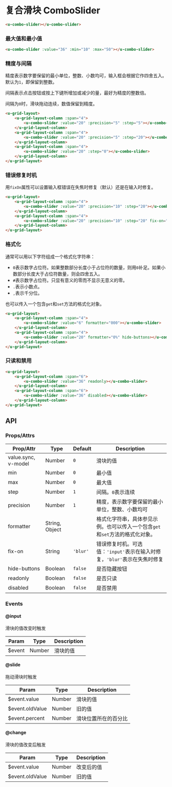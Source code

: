 # 复合滑块 ComboSlider

``` html
<u-combo-slider></u-combo-slider>
```

### 最大值和最小值

``` html
<u-combo-slider :value="36" :min="10" :max="50"></u-combo-slider>
```

### 精度与间隔

精度表示数字要保留的最小单位，整数、小数均可，输入框会根据它作四舍五入。默认为`1`，即保留到整数。

间隔表示点击按钮或按上下键所增加或减少的量，最好为精度的整数倍。

间隔为`0`时，滑块拖动连续，数值保留到精度。

``` html
<u-grid-layout>
    <u-grid-layout-column :span="4">
        <u-combo-slider :value="20" :precision="5" :step="5"></u-combo-slider>
    </u-grid-layout-column>
    <u-grid-layout-column :span="4">
        <u-combo-slider :value="20" :precision="5" :step="20"></u-combo-slider>
    </u-grid-layout-column>
    <u-grid-layout-column :span="4">
        <u-combo-slider :value="20" :step="0"></u-combo-slider>
    </u-grid-layout-column>
</u-grid-layout>
```

### 错误修复时机

用`fixOn`属性可以设置输入框错误在失焦时修复（默认）还是在输入时修复。

``` html
<u-grid-layout>
    <u-grid-layout-column :span="4">
        <u-combo-slider :value="20" :precision="10" :step="20"></u-combo-slider>
    </u-grid-layout-column>
    <u-grid-layout-column :span="4">
        <u-combo-slider :value="20" :precision="10" :step="20" fix-on="input"></u-combo-slider>
    </u-grid-layout-column>
</u-grid-layout>
```

### 格式化

通常可以用以下字符组成一个格式化字符串：

- `0`表示数字占位符。如果整数部分长度小于占位符的数量，则用`0`补足。如果小数部分长度大于占位符数量，则会四舍五入。
- `#`表示数字占位符。只显有意义的零而不显示无意义的零。
- `.`表示小数点。
- `,`表示千分位。

也可以传入一个包含`get`和`set`方法的格式化对象。

``` html
<u-grid-layout>
    <u-grid-layout-column :span="4">
        <u-combo-slider :value="6" formatter="000"></u-combo-slider>
    </u-grid-layout-column>
    <u-grid-layout-column :span="4">
        <u-combo-slider :value="20" formatter="0%" hide-buttons></u-combo-slider>
    </u-grid-layout-column>
</u-grid-layout>
```

### 只读和禁用
``` html
<u-grid-layout>
    <u-grid-layout-column :span="6">
        <u-combo-slider :value="36" readonly></u-combo-slider>
    </u-grid-layout-column>
    <u-grid-layout-column :span="6">
        <u-combo-slider :value="36" disabled></u-combo-slider>
    </u-grid-layout-column>
</u-grid-layout>
```

## API
### Props/Attrs

| Prop/Attr | Type | Default | Description |
| --------- | ---- | ------- | ----------- |
| value.sync, v-model | Number | `0` | 滑块的值 |
| min | Number | `0` | 最小值 |
| max | Number | `0` | 最大值 |
| step | Number | `1` | 间隔。`0`表示连续 |
| precision | Number | `1` | 精度，表示数字要保留的最小单位，整数、小数均可 |
| formatter | String, Object |  | 格式化字符串，具体参见示例。也可以传入一个包含`get`和`set`方法的格式化对象。 |
| fix-on | String | `'blur'` | 错误修复时机。可选值：`'input'`表示在输入时修复，`'blur'`表示在失焦时修复 |
| hide-buttons | Boolean | `false` | 是否隐藏按钮 |
| readonly | Boolean | `false` | 是否只读 |
| disabled | Boolean | `false` | 是否禁用 |

### Events

#### @input

滑块的值改变时触发

| Param | Type | Description |
| ----- | ---- | ----------- |
| $event | Number | 滑块的值 |

#### @slide

拖动滑块时触发

| Param | Type | Description |
| ----- | ---- | ----------- |
| $event.value | Number | 滑块的值 |
| $event.oldValue | Number | 旧的值 |
| $event.percent | Number | 滑块位置所在的百分比 |

#### @change

滑块的值改变后触发

| Param | Type | Description |
| ----- | ---- | ----------- |
| $event.value | Number | 改变后的值 |
| $event.oldValue | Number | 旧的值 |
